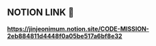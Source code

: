## NOTION LINK 🐶

**https://jinjeonimum.notion.site/CODE-MISSION-2eb884811d4448f0a05be517a6bf8e32**
